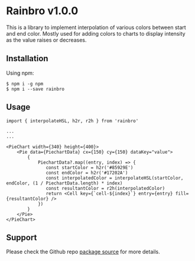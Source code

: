 # Rainbro v1.0.0

This is a library to implement interpolation of various colors between start and end color. Mostly used for adding colors to charts to display intensity as the value raises or decreases.


## Installation

Using npm:
```shell
$ npm i -g npm
$ npm i --save rainbro
```

## Usage
```
import { interpolateHSL, h2r, r2h } from 'rainbro'

...
...

<PieChart width={340} height={400}>
    <Pie data={PiechartData} cx={150} cy={150} dataKey="value">
        {
            PiechartData?.map((entry, index) => {
               const startColor = h2r('#85929E')
               const endColor = h2r('#17202A')
               const interpolatedColor = interpolateHSL(startColor, endColor, (1 / PiechartData.length) * index)
               const resultantColor = r2h(interpolatedColor)
               return <Cell key={`cell-${index}`} entry={entry} fill={resultantColor} />
            })
        }
    </Pie>
</PieChart>

```
## Support
Please check the Github repo [package source](https://github.com/rickieanand/rainbrow/) for more details.
